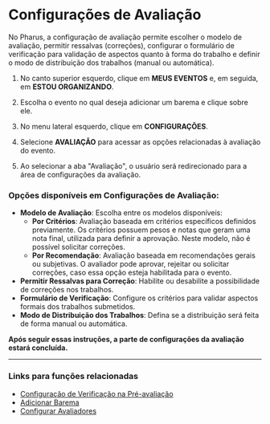 # Configurações de Avaliação

No Pharus, a configuração de avaliação permite escolher o modelo de avaliação, permitir ressalvas (correções), configurar o formulário de verificação para validação de aspectos quanto à forma do trabalho e definir o modo de distribuição dos trabalhos (manual ou automática).

1. No canto superior esquerdo, clique em **MEUS EVENTOS** e, em seguida, em **ESTOU ORGANIZANDO**.

2. Escolha o evento no qual deseja adicionar um barema e clique sobre ele.

3. No menu lateral esquerdo, clique em **CONFIGURAÇÕES**.

4. Selecione **AVALIAÇÃO** para acessar as opções relacionadas à avaliação do evento.

5. Ao selecionar a aba "Avaliação", o usuário será redirecionado para a área de configurações da avaliação.

### Opções disponíveis em Configurações de Avaliação:

- **Modelo de Avaliação**: Escolha entre os modelos disponíveis:
  - **Por Critérios**: Avaliação baseada em critérios específicos definidos previamente. Os critérios possuem pesos e notas que geram uma nota final, utilizada para definir a aprovação. Neste modelo, não é possível solicitar correções.
  - **Por Recomendação**: Avaliação baseada em recomendações gerais ou subjetivas. O avaliador pode aprovar, rejeitar ou solicitar correções, caso essa opção esteja habilitada para o evento.
- **Permitir Ressalvas para Correção**: Habilite ou desabilite a possibilidade de correções nos trabalhos.
- **Formulário de Verificação**: Configure os critérios para validar aspectos formais dos trabalhos submetidos.
- **Modo de Distribuição dos Trabalhos**: Defina se a distribuição será feita de forma manual ou automática.

**Após seguir essas instruções, a parte de configurações da avaliação estará concluída.**

---

### Links para funções relacionadas
- [Configuração de Verificação na Pré-avaliação](../Pré-avaliação/Configuração%20Verificação.md)
- [Adicionar Barema](../3%20-%20Baremas/AdicionarBarema.md)
- [Configurar Avaliadores](../2%20-%20Avaliadores/Avaliadores.md)